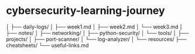 # cybersecurity-learning-journey
│
├── daily-logs/
│   ├── week1.md
│   ├── week2.md
│   └── week3.md
│
├── notes/
│   ├── networking/
│   ├── python-security/
│   └── tools/
│
├── projects/
│   ├── port-scanner/
│   └── log-analyzer/
│
└── resources/
    ├── cheatsheets/
    └── useful-links.md

